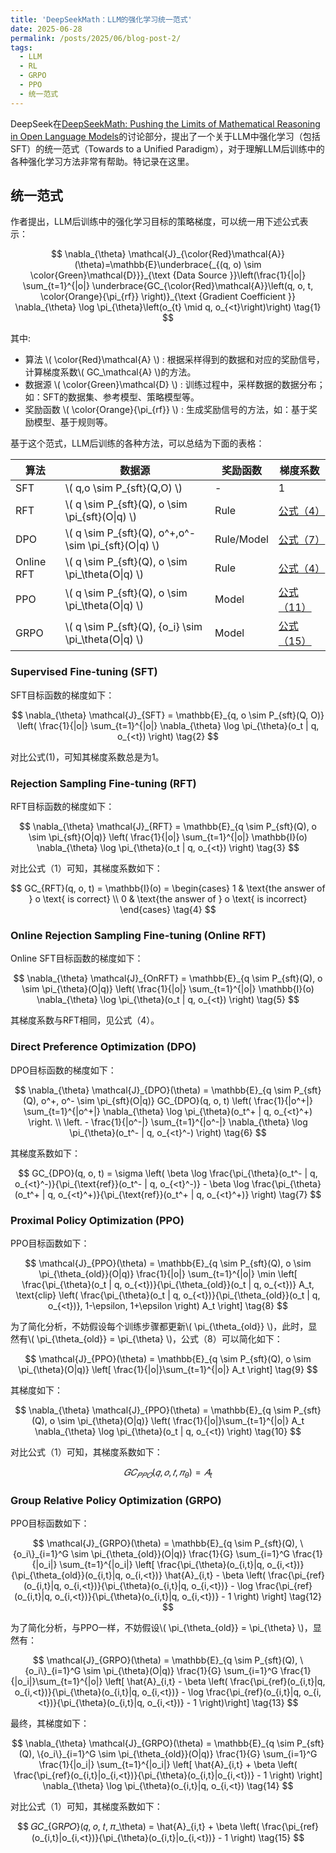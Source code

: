 ```yaml
---
title: 'DeepSeekMath：LLM的强化学习统一范式'
date: 2025-06-28
permalink: /posts/2025/06/blog-post-2/
tags:
  - LLM
  - RL
  - GRPO
  - PPO
  - 统一范式
---
```


DeepSeek在[DeepSeekMath: Pushing the Limits of Mathematical Reasoning in Open Language Models](https://arxiv.org/abs/2402.03300v3)的讨论部分，提出了一个关于LLM中强化学习（包括SFT）的统一范式（Towards to a Unified Paradigm），对于理解LLM后训练中的各种强化学习方法非常有帮助。特记录在这里。

## 统一范式

作者提出，LLM后训练中的强化学习目标的策略梯度，可以统一用下述公式表示：

$$
\nabla_{\theta} \mathcal{J}_{\color{Red}\mathcal{A}}(\theta)=\mathbb{E}\underbrace{_{(q, o) \sim \color{Green}\mathcal{D}}}_{\text {Data Source }}\left(\frac{1}{|o|} \sum_{t=1}^{|o|} \underbrace{GC_{\color{Red}\mathcal{A}}\left(q, o, t, \color{Orange}{\pi_{rf}} \right)}_{\text {Gradient Coefficient }} \nabla_{\theta} \log \pi_{\theta}\left(o_{t} \mid q, o_{<t}\right)\right) \tag{1}
$$

其中:
* 算法 \\( \color{Red}\mathcal{A} \\) : 根据采样得到的数据和对应的奖励信号，计算梯度系数\\( GC_\mathcal{A} \\)的方法。
* 数据源 \\( \color{Green}\mathcal{D} \\) : 训练过程中，采样数据的数据分布；如：SFT的数据集、参考模型、策略模型等。
* 奖励函数 \\( \color{Orange}{\pi_{rf}} \\) : 生成奖励信号的方法，如：基于奖励模型、基于规则等。

基于这个范式，LLM后训练的各种方法，可以总结为下面的表格：

| 算法 | 数据源 | 奖励函数 | 梯度系数 |
| ---- | ---- | ---- | ---- |
| SFT | \\( q,o \sim P_{sft}(Q,O) \\) | - | 1 |
| RFT | \\( q \sim P_{sft}(Q), o \sim \pi_{sft}(O\|q) \\) | Rule | [公式（4）](#rft) |
| DPO | \\( q \sim P_{sft}(Q), o^+,o^- \sim \pi_{sft}(O\|q) \\) | Rule/Model | [公式（7）](#dpo) |
| Online RFT | \\( q \sim P_{sft}(Q), o \sim \pi_\theta(O\|q) \\) | Rule | [公式（4）](#rft) |
| PPO | \\( q \sim P_{sft}(Q), o \sim \pi_\theta(O\|q) \\) | Model | [公式（11）](#ppo) |
| GRPO | \\( q \sim P_{sft}(Q), \{o_i\} \sim \pi_\theta(O\|q) \\) | Model | [公式（15）](#grpo) |

### Supervised Fine-tuning (SFT)
SFT目标函数的梯度如下：

$$
\nabla_{\theta} \mathcal{J}_{SFT} = \mathbb{E}_{q, o \sim P_{sft}(Q, O)} \left( \frac{1}{|o|} \sum_{t=1}^{|o|} \nabla_{\theta} \log \pi_{\theta}(o_t | q, o_{<t}) \right) \tag{2}
$$

对比公式(1)，可知其梯度系数总是为1。

### Rejection Sampling Fine-tuning (RFT)
RFT目标函数的梯度如下：

$$
\nabla_{\theta} \mathcal{J}_{RFT} = \mathbb{E}_{q \sim P_{sft}(Q), o \sim \pi_{sft}(O|q)} \left( \frac{1}{|o|} \sum_{t=1}^{|o|} \mathbb{I}(o) \nabla_{\theta} \log \pi_{\theta}(o_t | q, o_{<t}) \right) \tag{3}
$$

对比公式（1）可知，其梯度系数如下：

<a id="rft"></a>
$$
GC_{RFT}(q, o, t) = \mathbb{I}(o) =
\begin{cases}
1 & \text{the answer of } o \text{ is correct} \\
0 & \text{the answer of } o \text{ is incorrect}
\end{cases} \tag{4}
$$

### Online Rejection Sampling Fine-tuning (Online RFT)
Online SFT目标函数的梯度如下：

$$
\nabla_{\theta} \mathcal{J}_{OnRFT} = \mathbb{E}_{q \sim P_{sft}(Q), o \sim \pi_{\theta}(O|q)} \left( \frac{1}{|o|} \sum_{t=1}^{|o|} \mathbb{I}(o) \nabla_{\theta} \log \pi_{\theta}(o_t | q, o_{<t}) \right) \tag{5}
$$

其梯度系数与RFT相同，见公式（4）。

### Direct Preference Optimization (DPO)
DPO目标函数的梯度如下：

$$
\nabla_{\theta} \mathcal{J}_{DPO}(\theta) = \mathbb{E}_{q \sim P_{sft}(Q), o^+, o^- \sim \pi_{sft}(O|q)} GC_{DPO}(q, o, t) \left( \frac{1}{|o^+|} \sum_{t=1}^{|o^+|} \nabla_{\theta} \log \pi_{\theta}(o_t^+ | q, o_{<t}^+) \right. \\
\left. - \frac{1}{|o^-|} \sum_{t=1}^{|o^-|} \nabla_{\theta} \log \pi_{\theta}(o_t^- | q, o_{<t}^-) \right) \tag{6}
$$

其梯度系数如下：

<a id="dpo"></a>
$$
GC_{DPO}(q, o, t) = \sigma \left( \beta \log \frac{\pi_{\theta}(o_t^- | q, o_{<t}^-)}{\pi_{\text{ref}}(o_t^- | q, o_{<t}^-)} - \beta \log \frac{\pi_{\theta}(o_t^+ | q, o_{<t}^+)}{\pi_{\text{ref}}(o_t^+ | q, o_{<t}^+)} \right) \tag{7}
$$

### Proximal Policy Optimization (PPO)
PPO目标函数如下：

$$
\mathcal{J}_{PPO}(\theta) = \mathbb{E}_{q \sim P_{sft}(Q), o \sim \pi_{\theta_{old}}(O|q)} \frac{1}{|o|} \sum_{t=1}^{|o|} \min \left[ \frac{\pi_{\theta}(o_t | q, o_{<t})}{\pi_{\theta_{old}}(o_t | q, o_{<t})} A_t, \text{clip} \left( \frac{\pi_{\theta}(o_t | q, o_{<t})}{\pi_{\theta_{old}}(o_t | q, o_{<t})}, 1-\epsilon, 1+\epsilon \right) A_t \right] \tag{8}
$$

为了简化分析，不妨假设每个训练步骤都更新\\( \pi_{\theta_{old}} \\)，此时，显然有\\( \pi_{\theta_{old}} = \pi_{\theta}  \\)，公式（8）可以简化如下：

$$
\mathcal{J}_{PPO}(\theta) = \mathbb{E}_{q \sim P_{sft}(Q), o \sim \pi_{\theta}(O|q)} \left[ \frac{1}{|o|}\sum_{t=1}^{|o|} A_t \right] \tag{9}
$$

其梯度如下：

$$
\nabla_{\theta} \mathcal{J}_{PPO}(\theta) = \mathbb{E}_{q \sim P_{sft}(Q), o \sim \pi_{\theta}(O|q)} \left( \frac{1}{|o|}\sum_{t=1}^{|o|} A_t \nabla_{\theta} \log \pi_{\theta}(o_t | q, o_{<t}) \right) \tag{10}
$$

对比公式（1）可知，其梯度系数如下：

<a id="ppo"></a>
$$
𝐺𝐶_{𝑃𝑃𝑂}(𝑞, 𝑜, 𝑡, 𝜋_\theta) = 𝐴_t \tag{11}
$$

### Group Relative Policy Optimization (GRPO)
PPO目标函数如下：

$$
\mathcal{J}_{GRPO}(\theta) = \mathbb{E}_{q \sim P_{sft}(Q), \{o_i\}_{i=1}^G \sim \pi_{\theta_{old}}(O|q)} \frac{1}{G} \sum_{i=1}^G \frac{1}{|o_i|} \sum_{t=1}^{|o_i|} \left[ \frac{\pi_{\theta}(o_{i,t}|q, o_{i,<t})}{\pi_{\theta_{old}}(o_{i,t}|q, o_{i,<t})} \hat{A}_{i,t} - \beta \left( \frac{\pi_{ref}(o_{i,t}|q, o_{i,<t})}{\pi_{\theta}(o_{i,t}|q, o_{i,<t})} - \log \frac{\pi_{ref}(o_{i,t}|q, o_{i,<t})}{\pi_{\theta}(o_{i,t}|q, o_{i,<t})} - 1 \right) \right] \tag{12}
$$

为了简化分析，与PPO一样，不妨假设\\( \pi_{\theta_{old}} = \pi_{\theta}  \\)，显然有：

$$
\mathcal{J}_{GRPO}(\theta) = \mathbb{E}_{q \sim P_{sft}(Q), \{o_i\}_{i=1}^G \sim \pi_{\theta}(O|q)} \frac{1}{G} \sum_{i=1}^G \frac{1}{|o_i|}\sum_{t=1}^{|o|} \left[ \hat{A}_{i,t} - \beta \left( \frac{\pi_{ref}(o_{i,t}|q, o_{i,<t})}{\pi_{\theta}(o_{i,t}|q, o_{i,<t})} - \log \frac{\pi_{ref}(o_{i,t}|q, o_{i,<t})}{\pi_{\theta}(o_{i,t}|q, o_{i,<t})} - 1 \right)\right]  \tag{13}
$$

最终，其梯度如下：

$$
\nabla_{\theta} \mathcal{J}_{GRPO}(\theta) = \mathbb{E}_{q \sim P_{sft}(Q), \{o_i\}_{i=1}^G \sim \pi_{\theta_{old}}(O|q)} \frac{1}{G} \sum_{i=1}^G \frac{1}{|o_i|} \sum_{t=1}^{|o_i|} \left[ \hat{A}_{i,t} + \beta \left( \frac{\pi_{ref}(o_{i,t}|o_{i,<t})}{\pi_{\theta}(o_{i,t}|o_{i,<t})} - 1 \right) \right] \nabla_{\theta} \log \pi_{\theta}(o_{i,t}|q, o_{i,<t}) \tag{14}
$$

对比公式（1）可知，其梯度系数如下：

<a id="grpo"></a>
$$
𝐺𝐶_{GR𝑃𝑂}(𝑞, 𝑜, 𝑡, 𝜋_\theta) = \hat{A}_{i,t} + \beta \left( \frac{\pi_{ref}(o_{i,t}|o_{i,<t})}{\pi_{\theta}(o_{i,t}|o_{i,<t})} - 1 \right) \tag{15}
$$
